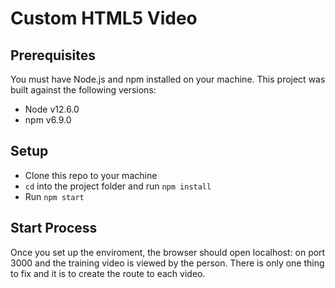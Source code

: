 # Custom HTML5 Video

## Prerequisites

You must have Node.js and npm installed on your machine. This project was built against the following versions:

- Node v12.6.0
- npm v6.9.0

## Setup

- Clone this repo to your machine
- `cd` into the project folder and run `npm install`
- Run `npm start`

## Start Process
Once you set up the enviroment, the browser should open localhost: on port 3000 and the training video is viewed by the person. There is only one thing to fix and it is to create the route to each video.
